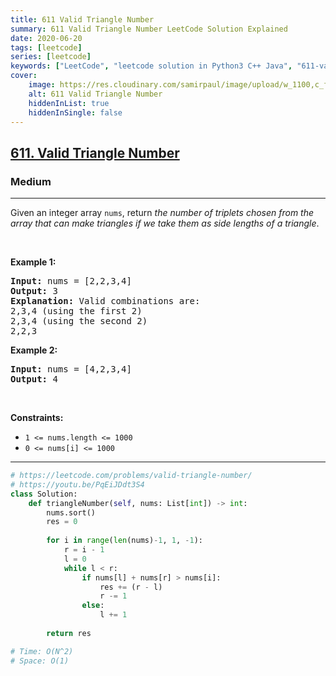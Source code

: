 ```yaml
---
title: 611 Valid Triangle Number
summary: 611 Valid Triangle Number LeetCode Solution Explained
date: 2020-06-20
tags: [leetcode]
series: [leetcode]
keywords: ["LeetCode", "leetcode solution in Python3 C++ Java", "611-valid-triangle-number LeetCode Solution Explained"]
cover:
    image: https://res.cloudinary.com/samirpaul/image/upload/w_1100,c_fit,co_rgb:FFFFFF,l_text:Arial_75_bold:611 Valid Triangle Number - Solution Explained/problem-solving.webp
    alt: 611 Valid Triangle Number
    hiddenInList: true
    hiddenInSingle: false
---
```



<h2><a href="https://leetcode.com/problems/valid-triangle-number/">611. Valid Triangle Number</a></h2><h3>Medium</h3><hr><div><p>Given an integer array <code>nums</code>, return <em>the number of triplets chosen from the array that can make triangles if we take them as side lengths of a triangle</em>.</p>

<p>&nbsp;</p>
<p><strong>Example 1:</strong></p>

<pre><strong>Input:</strong> nums = [2,2,3,4]
<strong>Output:</strong> 3
<strong>Explanation:</strong> Valid combinations are: 
2,3,4 (using the first 2)
2,3,4 (using the second 2)
2,2,3
</pre>

<p><strong>Example 2:</strong></p>

<pre><strong>Input:</strong> nums = [4,2,3,4]
<strong>Output:</strong> 4
</pre>

<p>&nbsp;</p>
<p><strong>Constraints:</strong></p>

<ul>
	<li><code>1 &lt;= nums.length &lt;= 1000</code></li>
	<li><code>0 &lt;= nums[i] &lt;= 1000</code></li>
</ul>
</div>

---




```python
# https://leetcode.com/problems/valid-triangle-number/
# https://youtu.be/PqEiJDdt3S4
class Solution:
    def triangleNumber(self, nums: List[int]) -> int:
        nums.sort()
        res = 0
        
        for i in range(len(nums)-1, 1, -1):
            r = i - 1
            l = 0
            while l < r:
                if nums[l] + nums[r] > nums[i]:
                    res += (r - l)
                    r -= 1
                else:
                    l += 1
        
        return res

# Time: O(N^2)
# Space: O(1)

```
